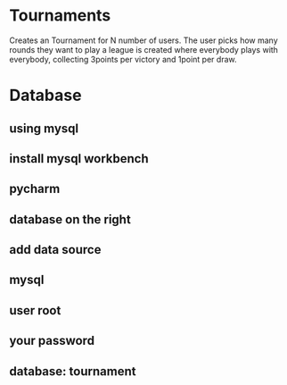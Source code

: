 # Tournaments
Creates an Tournament for N number of users. The user picks how many rounds they want to play a league is created where everybody plays with everybody, collecting 3points per victory and 1point per draw. 

# Database
## using mysql
## install mysql workbench
  
## pycharm
## database on the right
## add data source
## mysql
## user root
## your password
## database: tournament
